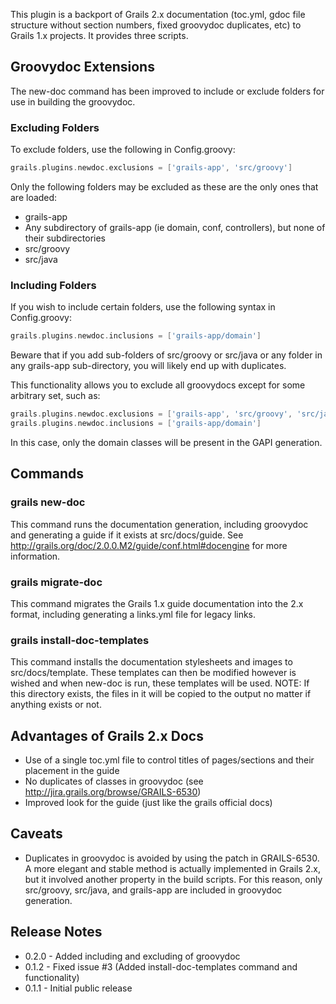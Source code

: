 This plugin is a backport of Grails 2.x documentation (toc.yml, gdoc file structure without section numbers, fixed groovydoc duplicates, etc) to Grails 1.x projects.  It provides three scripts.

## Groovydoc Extensions

The new-doc command has been improved to include or exclude folders for use in building the groovydoc.  

### Excluding Folders

To exclude folders, use the following in Config.groovy:

```groovy
grails.plugins.newdoc.exclusions = ['grails-app', 'src/groovy']
```

Only the following folders may be excluded as these are the only ones that are loaded:

* grails-app
* Any subdirectory of grails-app (ie domain, conf, controllers), but none of their subdirectories
* src/groovy
* src/java

### Including Folders

If you wish to include certain folders, use the following syntax in Config.groovy:

```groovy
grails.plugins.newdoc.inclusions = ['grails-app/domain']
```

Beware that if you add sub-folders of src/groovy or src/java or any folder in any grails-app sub-directory, you will likely end up with duplicates.

This functionality allows you to exclude all groovydocs except for some arbitrary set, such as:

```groovy
grails.plugins.newdoc.exclusions = ['grails-app', 'src/groovy', 'src/java']
grails.plugins.newdoc.inclusions = ['grails-app/domain']
```

In this case, only the domain classes will be present in the GAPI generation.

## Commands

### grails new-doc

This command runs the documentation generation, including groovydoc and generating a guide if it exists at src/docs/guide.  See http://grails.org/doc/2.0.0.M2/guide/conf.html#docengine for more information.

### grails migrate-doc

This command migrates the Grails 1.x guide documentation into the 2.x format, including generating a links.yml file for legacy links.

### grails install-doc-templates

This command installs the documentation stylesheets and images to src/docs/template.  These templates can then be modified however is wished and when new-doc is run, these templates will be used.  NOTE: If this directory exists, the files in it will be copied to the output no matter if anything exists or not.

## Advantages of Grails 2.x Docs

* Use of a single toc.yml file to control titles of pages/sections and their placement in the guide
* No duplicates of classes in groovydoc (see http://jira.grails.org/browse/GRAILS-6530)
* Improved look for the guide (just like the grails official docs)

## Caveats

* Duplicates in groovydoc is avoided by using the patch in GRAILS-6530.  A more elegant and stable method is actually implemented in Grails 2.x, but it involved another property in the build scripts.  For this reason, only src/groovy, src/java, and grails-app are included in groovydoc generation.

## Release Notes

* 0.2.0 - Added including and excluding of groovydoc
* 0.1.2 - Fixed issue #3 (Added install-doc-templates command and functionality)
* 0.1.1 - Initial public release